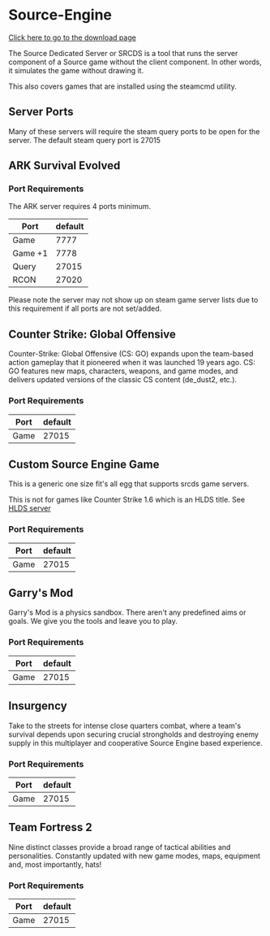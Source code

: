 # Source-Engine

[Click here to go to the download page](https://github.com/pterodactyl/panel/tree/1.0-develop/database/Seeders/eggs/source-engine)

The Source Dedicated Server or SRCDS is a tool that runs the server component of a Source game without the client component. In other words, it simulates the game without drawing it.

This also covers games that are installed using the steamcmd utility.

## Server Ports

Many of these servers will require the steam query ports to be open for the server.
The default steam query port is 27015

## ARK Survival Evolved


### Port Requirements

The ARK server requires 4 ports minimum.

| Port    | default |
|---------|---------|
| Game    | 7777    |
| Game +1 | 7778    |
| Query   | 27015   |
| RCON    | 27020   |

Please note the server may not show up on steam game server lists due to this requirement if all ports are not set/added.

## Counter Strike: Global Offensive

Counter-Strike: Global Offensive (CS: GO) expands upon the team-based action gameplay that it pioneered when it was launched 19 years ago. CS: GO features new maps, characters, weapons, and game modes, and delivers updated versions of the classic CS content (de_dust2, etc.).

### Port Requirements

|   Port   | default |
|----------|---------|
|   Game   | 27015   |

## Custom Source Engine Game


This is a generic one size fit's all egg that supports srcds game servers.

This is not for games like Counter Strike 1.6 which is an HLDS title. See [HLDS server](game_eggs/steamcmd_servers/hlds_server)

### Port Requirements

|   Port   | default |
|----------|---------|
|   Game   | 27015   |

## Garry's Mod


Garry's Mod is a physics sandbox. There aren't any predefined aims or goals. We give you the tools and leave you to play.

### Port Requirements

|   Port   | default |
|----------|---------|
|   Game   | 27015   |

## Insurgency


Take to the streets for intense close quarters combat, where a team's survival depends upon securing crucial strongholds and destroying enemy supply in this multiplayer and cooperative Source Engine based experience.

### Port Requirements

|   Port   | default |
|----------|---------|
|   Game   | 27015   |

## Team Fortress 2

Nine distinct classes provide a broad range of tactical abilities and personalities. Constantly updated with new game modes, maps, equipment and, most importantly, hats!

### Port Requirements

|   Port   | default |
|----------|---------|
|   Game   | 27015   |

